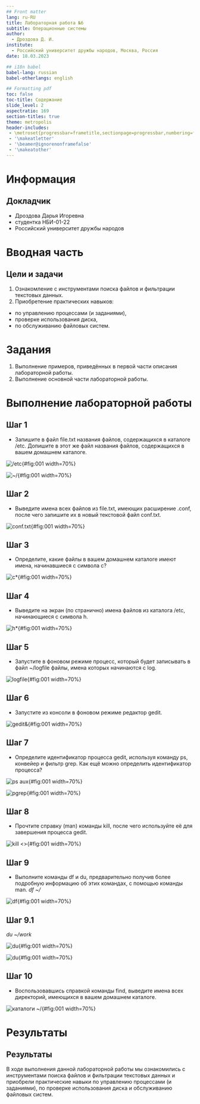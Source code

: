 ```yaml
---
## Front matter
lang: ru-RU
title: Лабораторная работа №6
subtitle: Операционные системы
author:
  - Дроздова Д. И.
institute:
  - Российский университет дружбы народов, Москва, Россия
date: 18.03.2023

## i18n babel
babel-lang: russian
babel-otherlangs: english

## Formatting pdf
toc: false
toc-title: Содержание
slide_level: 2
aspectratio: 169
section-titles: true
theme: metropolis
header-includes:
 - \metroset{progressbar=frametitle,sectionpage=progressbar,numbering=fraction}
 - '\makeatletter'
 - '\beamer@ignorenonframefalse'
 - '\makeatother'
---
```


# Информация

## Докладчик

  * Дроздова Дарья Игоревна
  * студентка НБИ-01-22
  * Российский университет дружбы народов

# Вводная часть

## Цели и задачи

1. Ознакомление с инструментами поиска файлов и фильтрации текстовых данных.
2. Приобретение практических навыков: 
  - по управлению процессами (и заданиями), 
  - проверке использования диска,
  - по обслуживанию файловых систем.

# Задания

1. Выполнение примеров, приведённых в первой части описания лабораторной работы.
2. Выполнение основной части лабораторной работы. 

# Выполнение лабораторной работы

## Шаг 1

  - Запишите в файл file.txt названия файлов, содержащихся в каталоге /etc. Допишите в этот же файл названия файлов, содержащихся в вашем домашнем каталоге.
  
![/etc](image/02.1.jpg){#fig:001 width=70%}
  
![~/](image/02.jpg){#fig:001 width=70%}

## Шаг 2

  - Выведите имена всех файлов из file.txt, имеющих расширение .conf, после чего запишите их в новый текстовой файл conf.txt.

![conf.txt](image/03.jpg){#fig:001 width=70%}
  
## Шаг 3
  
  - Определите, какие файлы в вашем домашнем каталоге имеют имена, начинавшиеся с символа c? 
 
 ![c*](image/04.jpg){#fig:001 width=70%}
  
## Шаг 4

  - Выведите на экран (по странично) имена файлов из каталога /etc, начинающиеся с символа h.

![h*](image/05.jpg){#fig:001 width=70%}

  
## Шаг 5

  - Запустите в фоновом режиме процесс, который будет записывать в файл ~/logfile файлы, имена которых начинаются с log.
  
![logfile](image/06.jpg){#fig:001 width=70%}

## Шаг 6

  - Запустите из консоли в фоновом режиме редактор gedit.
  
![gedit&](image/08.jpg){#fig:001 width=70%}
  
## Шаг 7

  - Определите идентификатор процесса gedit, используя команду ps, конвейер и фильтр grep. Как ещё можно определить идентификатор процесса?
  
![ps aux](image/09.jpg){#fig:001 width=70%}

![pgrep](image/09.1.jpg){#fig:001 width=70%}

## Шаг 8

  - Прочтите справку (man) команды kill, после чего используйте её для завершения процесса gedit.
  
![kill <>](image/10.jpg){#fig:001 width=70%}  
 
## Шаг 9

  - Выполните команды df и du, предварительно получив более подробную информацию об этих командах, с помощью команды man.
  *df ~/*

![df](image/11.jpg){#fig:001 width=70%}  

## Шаг 9.1

*du ~/work*
 
![du](image/11.1.jpg){#fig:001 width=70%}
  
![du](image/11.2.jpg){#fig:001 width=70%}   

## Шаг 10

  - Воспользовавшись справкой команды find, выведите имена всех директорий, имеющихся в вашем домашнем каталоге.
  
![каталоги ~/](image/12.jpg){#fig:001 width=70%}


# Результаты

## Результаты

В ходе выполнения данной лабораторной работы мы ознакомились с инструментами поиска файлов и фильтрации текстовых данных и приобрели практические навыки по управлению процессами (и заданиями), по
проверке использования диска и обслуживанию файловых систем.


